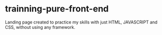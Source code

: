 # trainning-pure-front-end
 Landing page created to practice my skills with just HTML, JAVASCRIPT and CSS, without using any framework.
